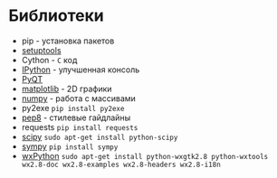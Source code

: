 # Библиотеки
- pip  - установка пакетов
- [setuptools](https://pypi.python.org/pypi/setuptools)
- Cython - `C` код
- [IPython](http://ipython.org/) - улучшенная консоль
- [PyQT](https://sourceforge.net/projects/pyqt/)
- [matplotlib](https://sourceforge.net/projects/matplotlib/) - 2D графики
- [numpy](https://sourceforge.net/projects/numpy) - работа с массивами
- py2exe ``` pip install py2exe ```
- [pep8](https://pypi.python.org/pypi/pep8/1.6.2) - стилевые гайдлайны
- requests  ``` pip install requests ```
- [scipy](https://sourceforge.net/projects/scipy/) ``` sudo apt-get install python-scipy ```
- [sympy](http://www.sympy.org/en/download.html) ``` pip install sympy ```
- [wxPython](http://www.wxpython.org/) ``` sudo apt-get install python-wxgtk2.8 python-wxtools wx2.8-doc wx2.8-examples wx2.8-headers wx2.8-i18n ```
